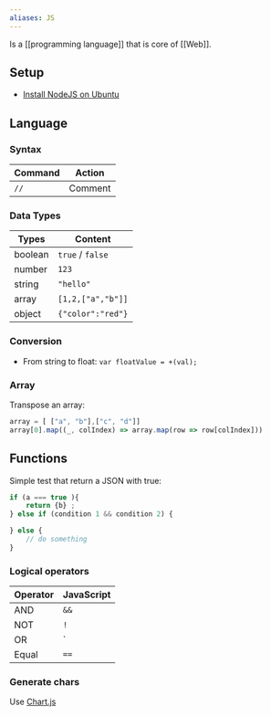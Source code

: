 ```yaml
---
aliases: JS
---
```

Is a [[programming language]] that is core of [[Web]].
## Setup
* [Install NodeJS on Ubuntu](https://github.com/nodesource/distributions/blob/master/README.md)
## Language
### Syntax
| Command | Action  |
| ------- | ------- |
| `//`    | Comment | 
### Data Types
Types | Content
-|-
boolean | `true` / `false`
number | `123`
string | `"hello"`
array | `[1,2,["a","b"]]`
object | `{"color":"red"}`
### Conversion
* From string to float: `var floatValue = +(val);`
### Array
Transpose an array:
```js
array = [ ["a", "b"],["c", "d"]]
array[0].map((_, colIndex) => array.map(row => row[colIndex]))
```
## Functions
Simple test that return a JSON with true:
```js
if (a === true ){
    return {b} ;
} else if (condition 1 && condition 2) {

} else {
    // do something
}
```
### Logical operators
| Operator | JavaScript |
| -------- | ---------- |
| AND      | `&&`       |
| NOT      | `!`        |
| OR       | `||`       |
| Equal    | `==`           |
### Generate chars
Use [Chart.js](https://www.chartjs.org/docs/latest/)

